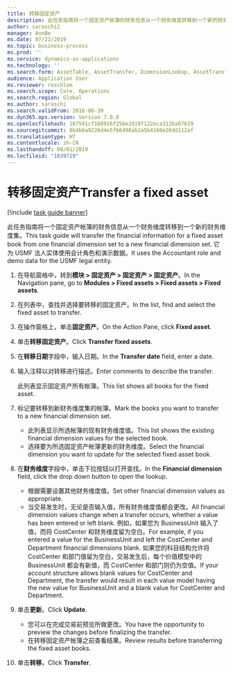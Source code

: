 ```yaml
---
title: 转移固定资产
description: 此任务指南将一个固定资产帐簿的财务信息从一个财务维度转移到一个新的财务维度集。
author: saraschi2
manager: AnnBe
ms.date: 07/22/2019
ms.topic: business-process
ms.prod: ''
ms.service: dynamics-ax-applications
ms.technology: ''
ms.search.form: AssetTable, AssetTransfer, DimensionLookup, AssetTransferConfirmation
audience: Application User
ms.reviewer: roschlom
ms.search.scope: Core, Operations
ms.search.region: Global
ms.author: saraschi
ms.search.validFrom: 2016-06-30
ms.dyn365.ops.version: Version 7.0.0
ms.openlocfilehash: 167591cf160916f256e2d10f122eca312ba07639
ms.sourcegitcommit: 8b4b6a9226d4e5f66498ab2a5b4160e26dd112af
ms.translationtype: HT
ms.contentlocale: zh-CN
ms.lasthandoff: 08/01/2019
ms.locfileid: "1839729"
---
```

# <a name="transfer-a-fixed-asset"></a><span data-ttu-id="95d6c-103">转移固定资产</span><span class="sxs-lookup"><span data-stu-id="95d6c-103">Transfer a fixed asset</span></span>

[!include [task guide banner](../../includes/task-guide-banner.md)]

<span data-ttu-id="95d6c-104">此任务指南将一个固定资产帐簿的财务信息从一个财务维度转移到一个新的财务维度集。</span><span class="sxs-lookup"><span data-stu-id="95d6c-104">This task guide will transfer the financial information for a fixed asset book from one financial dimension set to a new financial dimension set.</span></span>  <span data-ttu-id="95d6c-105">它为 USMF 法人实体使用会计角色和演示数据。</span><span class="sxs-lookup"><span data-stu-id="95d6c-105">It uses the Accountant role and demo data for the USMF legal entity.</span></span>

1. <span data-ttu-id="95d6c-106">在导航窗格中，转到**模块 > 固定资产 > 固定资产 > 固定资产**。</span><span class="sxs-lookup"><span data-stu-id="95d6c-106">In the Navigation pane, go to **Modules > Fixed assets > Fixed assets > Fixed assets**.</span></span>
2. <span data-ttu-id="95d6c-107">在列表中，查找并选择要转移的固定资产。</span><span class="sxs-lookup"><span data-stu-id="95d6c-107">In the list, find and select the fixed asset to transfer.</span></span>
3. <span data-ttu-id="95d6c-108">在操作窗格上，单击**固定资产**。</span><span class="sxs-lookup"><span data-stu-id="95d6c-108">On the Action Pane, click **Fixed asset**.</span></span>
4. <span data-ttu-id="95d6c-109">单击**转移固定资产**。</span><span class="sxs-lookup"><span data-stu-id="95d6c-109">Click **Transfer fixed assets**.</span></span>
5. <span data-ttu-id="95d6c-110">在**转移日期**字段中，输入日期。</span><span class="sxs-lookup"><span data-stu-id="95d6c-110">In the **Transfer date** field, enter a date.</span></span>
6. <span data-ttu-id="95d6c-111">输入注释以对转移进行描述。</span><span class="sxs-lookup"><span data-stu-id="95d6c-111">Enter comments to describe the transfer.</span></span>
    
    <span data-ttu-id="95d6c-112">此列表显示固定资产所有帐簿。</span><span class="sxs-lookup"><span data-stu-id="95d6c-112">This list shows all books for the fixed asset.</span></span>  
7. <span data-ttu-id="95d6c-113">标记要转移到新财务维度集的帐簿。</span><span class="sxs-lookup"><span data-stu-id="95d6c-113">Mark the books you want to transfer to a new financial dimension set.</span></span>
    * <span data-ttu-id="95d6c-114">此列表显示所选帐簿的现有财务维度值。</span><span class="sxs-lookup"><span data-stu-id="95d6c-114">This list shows the existing financial dimension values for the selected book.</span></span>  
    * <span data-ttu-id="95d6c-115">选择要为所选固定资产帐簿更新的财务维度。</span><span class="sxs-lookup"><span data-stu-id="95d6c-115">Select the financial dimension you want to update for the selected fixed asset book.</span></span>  
8. <span data-ttu-id="95d6c-116">在**财务维度**字段中，单击下拉按钮以打开查找。</span><span class="sxs-lookup"><span data-stu-id="95d6c-116">In the **Financial dimension** field, click the drop down button to open the lookup.</span></span>
    * <span data-ttu-id="95d6c-117">根据需要设置其他财务维度值。</span><span class="sxs-lookup"><span data-stu-id="95d6c-117">Set other financial dimension values as appropriate.</span></span>  
    * <span data-ttu-id="95d6c-118">当交易发生时，无论是否输入值，所有财务维度值都会更改。</span><span class="sxs-lookup"><span data-stu-id="95d6c-118">All financial dimension values change when a transfer occurs, whether a value has been entered or left blank.</span></span> <span data-ttu-id="95d6c-119">例如，如果您为 BusinessUnit 输入了值，而将 CostCenter 和财务维度留为空白。</span><span class="sxs-lookup"><span data-stu-id="95d6c-119">For example, if you entered a value for the BusinessUnit and left the CostCenter and Department financial dimensions blank.</span></span> <span data-ttu-id="95d6c-120">如果您的科目结构允许将 CostCenter 和部门值留为空白，交易发生后，每个价值模型中的 BusinessUnit 都会有新值，而 CostCenter 和部门则仍为空值。</span><span class="sxs-lookup"><span data-stu-id="95d6c-120">If your account structure allows blank values for CostCenter and Department, the transfer would result in each value model having the new value for BusinessUnit and a blank value for CostCenter and Department.</span></span>  
9. <span data-ttu-id="95d6c-121">单击**更新**。</span><span class="sxs-lookup"><span data-stu-id="95d6c-121">Click **Update**.</span></span>
    * <span data-ttu-id="95d6c-122">您可以在完成交易前预览所做更改。</span><span class="sxs-lookup"><span data-stu-id="95d6c-122">You have the opportunity to preview the changes before finalizing the transfer.</span></span>  
    * <span data-ttu-id="95d6c-123">在转移固定资产帐簿之前查看结果。</span><span class="sxs-lookup"><span data-stu-id="95d6c-123">Review results before transferring the fixed asset books.</span></span>  
10. <span data-ttu-id="95d6c-124">单击**转移**。</span><span class="sxs-lookup"><span data-stu-id="95d6c-124">Click **Transfer**.</span></span>

